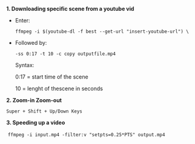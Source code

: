 **1. Downloading specific scene from a youtube vid**

- Enter:
        
   `ffmpeg -i $(youtube-dl -f best --get-url "insert-youtube-url") \`
        
- Followed by:

   `-ss 0:17 -t 10 -c copy outputfile.mp4`

   Syntax:
   
   0:17 = start time of the scene
  
   10 = lenght of thescene in seconds

**2. Zoom-in Zoom-out**

   `Super + Shift + Up/Down Keys`

**3. Speeding up a video**

 `ffmpeg -i input.mp4 -filter:v "setpts=0.25*PTS" output.mp4`
